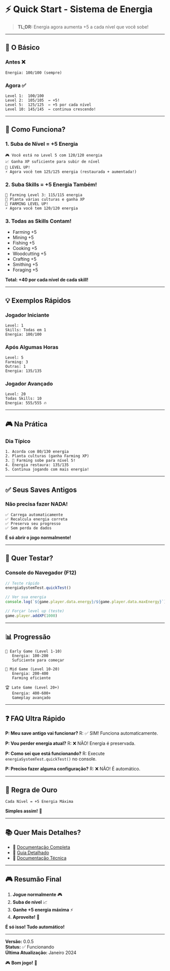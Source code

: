 # ⚡ Quick Start - Sistema de Energia

> **TL;DR:** Energia agora aumenta +5 a cada nível que você sobe!

---

## 🎯 O Básico

### Antes ❌
```
Energia: 100/100 (sempre)
```

### Agora ✅
```
Level 1:  100/100
Level 2:  105/105  ← +5!
Level 5:  125/125  ← +5 por cada nível
Level 10: 145/145  ← continua crescendo!
```

---

## 🚀 Como Funciona?

### 1. Suba de Nível = +5 Energia
```
🎮 Você está no Level 5 com 120/120 energia
📈 Ganha XP suficiente para subir de nível
🎉 LEVEL UP!
⚡ Agora você tem 125/125 energia (restaurada + aumentada!)
```

### 2. Suba Skills = +5 Energia Também!
```
🌾 Farming Level 3: 115/115 energia
🌱 Planta várias culturas e ganha XP
🎉 FARMING LEVEL UP!
⚡ Agora você tem 120/120 energia
```

### 3. Todas as Skills Contam!
- Farming +5
- Mining +5
- Fishing +5
- Cooking +5
- Woodcutting +5
- Crafting +5
- Smithing +5
- Foraging +5

**Total: +40 por cada nível de cada skill!**

---

## 💡 Exemplos Rápidos

### Jogador Iniciante
```
Level: 1
Skills: Todas em 1
Energia: 100/100
```

### Após Algumas Horas
```
Level: 5
Farming: 3
Outras: 1
Energia: 135/135
```

### Jogador Avançado
```
Level: 20
Todas Skills: 10
Energia: 555/555 🔥
```

---

## 🎮 Na Prática

### Dia Típico
```
1. Acorda com 80/130 energia
2. Planta culturas (ganha Farming XP)
3. 🎉 Farming sobe para nível 5!
4. Energia restaura: 135/135
5. Continua jogando com mais energia!
```

---

## ✅ Seus Saves Antigos

### Não precisa fazer NADA! 

```
✅ Carrega automaticamente
✅ Recalcula energia correta
✅ Preserva seu progresso
✅ Sem perda de dados
```

**É só abrir o jogo normalmente!**

---

## 🧪 Quer Testar?

### Console do Navegador (F12)
```javascript
// Teste rápido
energiaSystemTest.quickTest()

// Ver sua energia
console.log(`${game.player.data.energy}/${game.player.data.maxEnergy}`)

// Forçar level up (teste)
game.player.addXP(1000)
```

---

## 📊 Progressão

```
🌱 Early Game (Level 1-10)
   Energia: 100-200
   Suficiente para começar

🌾 Mid Game (Level 10-20)
   Energia: 200-400
   Farming eficiente

🏆 Late Game (Level 20+)
   Energia: 400-600+
   Gameplay avançado
```

---

## ❓ FAQ Ultra Rápido

**P: Meu save antigo vai funcionar?**
R: ✅ SIM! Funciona automaticamente.

**P: Vou perder energia atual?**
R: ❌ NÃO! Energia é preservada.

**P: Como sei que está funcionando?**
R: Execute `energiaSystemTest.quickTest()` no console.

**P: Preciso fazer alguma configuração?**
R: ❌ NÃO! É automático.

---

## 🎯 Regra de Ouro

```
Cada Nível = +5 Energia Máxima
```

**Simples assim!** 🎉

---

## 📚 Quer Mais Detalhes?

- 📖 [Documentação Completa](docs/INDEX.md)
- 📘 [Guia Detalhado](docs/guides/GUIA_RAPIDO_ENERGIA.md)
- 🔧 [Documentação Técnica](docs/updates/ENERGIA_SYSTEM_UPDATE.md)

---

## 🎮 Resumão Final

1. **Jogue normalmente** 🎮
2. **Suba de nível** 📈
3. **Ganhe +5 energia máxima** ⚡
4. **Aproveite!** 🎉

**É só isso! Tudo automático!**

---

**Versão:** 0.0.5  
**Status:** ✅ Funcionando  
**Última Atualização:** Janeiro 2024

🎮 **Bom jogo!** 🎉